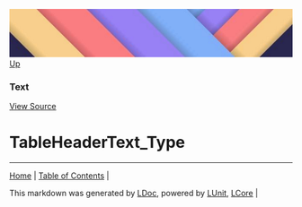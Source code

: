 ![](../Content/LDoc-banner-small.png "")
[Up](Text.md)
### Text
[View Source](Text.md)
# TableHeaderText_Type
---

[Home](../../README.md) | [Table of Contents](../../TableOfContents.md) | 


This markdown was generated by [LDoc](https://github.com/CodeSingularity/LDoc), powered by [LUnit](https://github.com/CodeSingularity/LUnit), [LCore](https://github.com/CodeSingularity/LCore) | 

